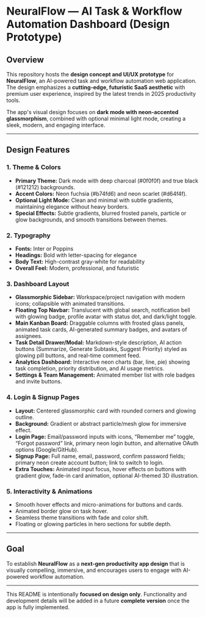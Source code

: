 # NeuralFlow — AI Task & Workflow Automation Dashboard (Design Prototype)

## Overview

This repository hosts the **design concept and UI/UX prototype** for **NeuralFlow**, an AI-powered task and workflow automation web application. The design emphasizes a **cutting-edge, futuristic SaaS aesthetic** with premium user experience, inspired by the latest trends in 2025 productivity tools.

The app's visual design focuses on **dark mode with neon-accented glassmorphism**, combined with optional minimal light mode, creating a sleek, modern, and engaging interface.

---

## Design Features

### 1. Theme & Colors

- **Primary Theme:** Dark mode with deep charcoal (#0f0f0f) and true black (#121212) backgrounds.
- **Accent Colors:** Neon fuchsia (#b74fd6) and neon scarlet (#d64f4f).
- **Optional Light Mode:** Clean and minimal with subtle gradients, maintaining elegance without heavy borders.
- **Special Effects:** Subtle gradients, blurred frosted panels, particle or glow backgrounds, and smooth transitions between themes.

### 2. Typography

- **Fonts:** Inter or Poppins
- **Headings:** Bold with letter-spacing for elegance
- **Body Text:** High-contrast gray-white for readability
- **Overall Feel:** Modern, professional, and futuristic

### 3. Dashboard Layout

- **Glassmorphic Sidebar:** Workspace/project navigation with modern icons; collapsible with animated transitions.
- **Floating Top Navbar:** Translucent with global search, notification bell with glowing badge, profile avatar with status dot, and dark/light toggle.
- **Main Kanban Board:** Draggable columns with frosted glass panels, animated task cards, AI-generated summary badges, and avatars of assignees.
- **Task Detail Drawer/Modal:** Markdown-style description, AI action buttons (Summarize, Generate Subtasks, Suggest Priority) styled as glowing pill buttons, and real-time comment feed.
- **Analytics Dashboard:** Interactive neon charts (bar, line, pie) showing task completion, priority distribution, and AI usage metrics.
- **Settings & Team Management:** Animated member list with role badges and invite buttons.

### 4. Login & Signup Pages

- **Layout:** Centered glassmorphic card with rounded corners and glowing outline.
- **Background:** Gradient or abstract particle/mesh glow for immersive effect.
- **Login Page:** Email/password inputs with icons, “Remember me” toggle, “Forgot password” link, primary neon login button, and alternative OAuth options (Google/GitHub).
- **Signup Page:** Full name, email, password, confirm password fields; primary neon create account button; link to switch to login.
- **Extra Touches:** Animated input focus, hover effects on buttons with gradient glow, fade-in card animation, optional AI-themed 3D illustration.

### 5. Interactivity & Animations

- Smooth hover effects and micro-animations for buttons and cards.
- Animated border glow on task hover.
- Seamless theme transitions with fade and color shift.
- Floating or glowing particles in hero sections for subtle depth.

---

## Goal

To establish **NeuralFlow** as a **next-gen productivity app design** that is visually compelling, immersive, and encourages users to engage with AI-powered workflow automation.

---

This README is intentionally **focused on design only**. Functionality and development details will be added in a future **complete version** once the app is fully implemented.
